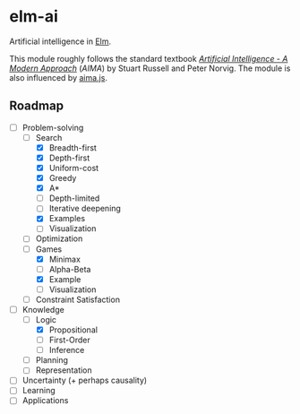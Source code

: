 # elm-ai

Artificial intelligence in [Elm](https://elm-lang.org/).

This module roughly follows the standard textbook [*Artificial Intelligence - A Modern Approach*](http://aima.cs.berkeley.edu/) (*AIMA*) by Stuart Russell and Peter Norvig. The module is also influenced by [aima.js](https://github.com/davidpomerenke/aima.js).

## Roadmap

- [ ] Problem-solving
  - [ ] Search
    - [x] Breadth-first
    - [x] Depth-first
    - [x] Uniform-cost
    - [x] Greedy
    - [x] A*
    - [ ] Depth-limited
    - [ ] Iterative deepening
    - [x] Examples
    - [ ] Visualization
  - [ ] Optimization
  - [ ] Games
    - [x] Minimax
    - [ ] Alpha-Beta
    - [x] Example
    - [ ] Visualization
  - [ ] Constraint Satisfaction
- [ ] Knowledge
  - [ ] Logic
    - [x] Propositional
    - [ ] First-Order
    - [ ] Inference
  - [ ] Planning
  - [ ] Representation
- [ ] Uncertainty (+ perhaps causality)
- [ ] Learning
- [ ] Applications
